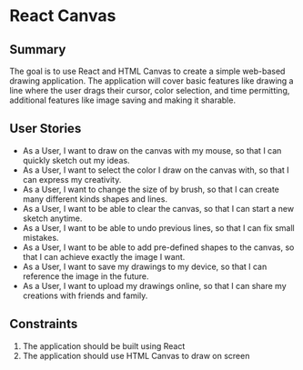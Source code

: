 # React Canvas

## Summary

The goal is to use React and HTML Canvas to create a simple web-based drawing application. The application will cover basic features like drawing a line where the user drags their cursor, color selection, and time permitting, additional features like image saving and making it sharable.

## User Stories

- As a User, I want to draw on the canvas with my mouse, so that I can quickly sketch out my ideas.
- As a User, I want to select the color I draw on the canvas with, so that I can express my creativity.
- As a User, I want to change the size of by brush, so that I can create many different kinds shapes and lines.
- As a User, I want to be able to clear the canvas, so that I can start a new sketch anytime.
- As a User, I want to be able to undo previous lines, so that I can fix small mistakes.
- As a User, I want to be able to add pre-defined shapes to the canvas, so that I can achieve exactly the image I want.
- As a User, I want to save my drawings to my device, so that I can reference the image in the future.
- As a User, I want to upload my drawings online, so that I can share my creations with friends and family.

## Constraints

1. The application should be built using React
2. The application should use HTML Canvas to draw on screen
